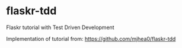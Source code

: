 # flaskr-tdd
Flaskr tutorial with Test Driven Development

Implementation of tutorial from: https://github.com/mjhea0/flaskr-tdd


